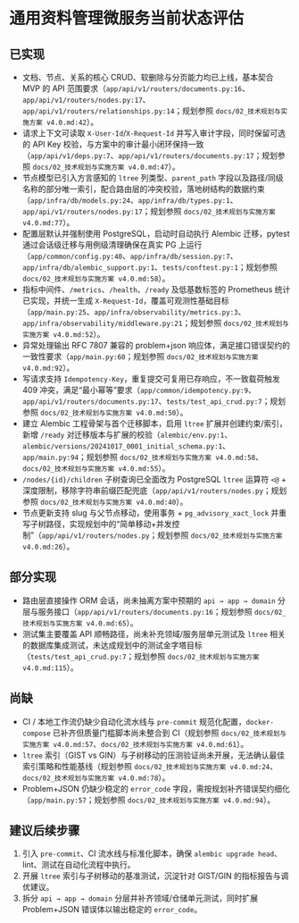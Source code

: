 # 通用资料管理微服务当前状态评估

## 已实现
- 文档、节点、关系的核心 CRUD、软删除与分页能力均已上线，基本契合 MVP 的 API 范围要求（`app/api/v1/routers/documents.py:16`、`app/api/v1/routers/nodes.py:17`、`app/api/v1/routers/relationships.py:14`；规划参照 `docs/02_技术规划与实施方案 v4.0.md:42`）。
- 请求上下文可读取 `X-User-Id`/`X-Request-Id` 并写入审计字段，同时保留可选的 API Key 校验，与方案中的审计最小闭环保持一致（`app/api/v1/deps.py:7`、`app/api/v1/routers/documents.py:17`；规划参照 `docs/02_技术规划与实施方案 v4.0.md:47`）。
- 节点模型已引入方言感知的 `ltree` 列类型、`parent_path` 字段以及路径/同级名称的部分唯一索引，配合路由层的冲突校验，落地树结构的数据约束（`app/infra/db/models.py:24`、`app/infra/db/types.py:1`、`app/api/v1/routers/nodes.py:17`；规划参照 `docs/02_技术规划与实施方案 v4.0.md:77`）。
- 配置层默认并强制使用 PostgreSQL，启动时自动执行 Alembic 迁移，pytest 通过会话级迁移与用例级清理确保在真实 PG 上运行（`app/common/config.py:40`、`app/infra/db/session.py:7`、`app/infra/db/alembic_support.py:1`、`tests/conftest.py:1`；规划参照 `docs/02_技术规划与实施方案 v4.0.md:58`）。
- 指标中间件、`/metrics`、`/health`、`/ready` 及低基数标签的 Prometheus 统计已实现，并统一生成 `X-Request-Id`，覆盖可观测性基础目标（`app/main.py:25`、`app/infra/observability/metrics.py:3`、`app/infra/observability/middleware.py:21`；规划参照 `docs/02_技术规划与实施方案 v4.0.md:52`）。
- 异常处理输出 RFC 7807 兼容的 problem+json 响应体，满足接口错误契约的一致性要求（`app/main.py:60`；规划参照 `docs/02_技术规划与实施方案 v4.0.md:92`）。
- 写请求支持 `Idempotency-Key`，重复提交可复用已存响应，不一致载荷触发 409 冲突，满足“最小幂等”要求（`app/common/idempotency.py:9`、`app/api/v1/routers/documents.py:17`、`tests/test_api_crud.py:7`；规划参照 `docs/02_技术规划与实施方案 v4.0.md:50`）。
- 建立 Alembic 工程骨架与首个迁移脚本，启用 `ltree` 扩展并创建约束/索引，新增 `/ready` 对迁移版本与扩展的校验（`alembic/env.py:1`、`alembic/versions/20241017_0001_initial_schema.py:1`、`app/main.py:94`；规划参照 `docs/02_技术规划与实施方案 v4.0.md:58`、`docs/02_技术规划与实施方案 v4.0.md:55`）。
- `/nodes/{id}/children` 子树查询已全面改为 PostgreSQL `ltree` 运算符 `<@` + 深度限制，移除字符串前缀匹配兜底（`app/api/v1/routers/nodes.py`；规划参照 `docs/02_技术规划与实施方案 v4.0.md:40`）。
- 节点更新支持 slug 与父节点移动，使用事务 + `pg_advisory_xact_lock` 并重写子树路径，实现规划中的“简单移动+并发控制”（`app/api/v1/routers/nodes.py`；规划参照 `docs/02_技术规划与实施方案 v4.0.md:26`）。

## 部分实现
- 路由层直接操作 ORM 会话，尚未抽离方案中预期的 `api → app → domain` 分层与服务接口（`app/api/v1/routers/documents.py:16`；规划参照 `docs/02_技术规划与实施方案 v4.0.md:65`）。
- 测试集主要覆盖 API 顺畅路径，尚未补充领域/服务层单元测试及 `ltree` 相关的数据库集成测试，未达成规划中的测试金字塔目标（`tests/test_api_crud.py:7`；规划参照 `docs/02_技术规划与实施方案 v4.0.md:115`）。

## 尚缺
- CI / 本地工作流仍缺少自动化流水线与 `pre-commit` 规范化配置，`docker-compose` 已补齐但质量门槛脚本尚未整合到 CI（规划参照 `docs/02_技术规划与实施方案 v4.0.md:57`、`docs/02_技术规划与实施方案 v4.0.md:61`）。
- `ltree` 索引（GIST vs GIN）与子树移动的压测验证尚未开展，无法确认最佳索引策略和性能基线（规划参照 `docs/02_技术规划与实施方案 v4.0.md:24`、`docs/02_技术规划与实施方案 v4.0.md:78`）。
- Problem+JSON 仍缺少稳定的 `error_code` 字段，需按规划补齐错误契约细化（`app/main.py:57`；规划参照 `docs/02_技术规划与实施方案 v4.0.md:94`）。

## 建议后续步骤
1. 引入 `pre-commit`、CI 流水线与标准化脚本，确保 `alembic upgrade head`、lint、测试在自动化流程中执行。
2. 开展 `ltree` 索引与子树移动的基准测试，沉淀针对 GIST/GIN 的指标报告与调优建议。
3. 拆分 `api → app → domain` 分层并补齐领域/仓储单元测试，同时扩展 Problem+JSON 错误体以输出稳定的 `error_code`。
